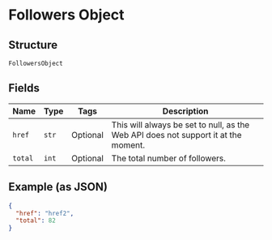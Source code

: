 
# Followers Object

## Structure

`FollowersObject`

## Fields

| Name | Type | Tags | Description |
|  --- | --- | --- | --- |
| `href` | `str` | Optional | This will always be set to null, as the Web API does not support it at the moment. |
| `total` | `int` | Optional | The total number of followers. |

## Example (as JSON)

```json
{
  "href": "href2",
  "total": 82
}
```

